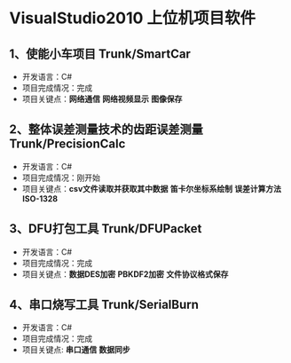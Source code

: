 # VisualStudio2010 上位机项目软件
## 1、使能小车项目 Trunk/SmartCar
 - 开发语言：C#
 - 项目完成情况：完成
 - 项目关键点：**网络通信**  **网络视频显示**  **图像保存**
 
## 2、整体误差测量技术的齿距误差测量  Trunk/PrecisionCalc
 - 开发语言：C#
 - 项目完成情况：刚开始
 - 项目关键点：**csv文件读取并获取其中数据**   **笛卡尔坐标系绘制**   **误差计算方法**  **ISO-1328**

 ## 3、DFU打包工具 Trunk/DFUPacket
  - 开发语言：C#
  - 项目完成情况：完成
  - 项目关键点：**数据DES加密**  **PBKDF2加密**  **文件协议格式保存**
  
 ## 4、串口烧写工具 Trunk/SerialBurn
  - 开发语言：C#
  - 项目完成情况：完成
  - 项目关键点: **串口通信**  **数据同步** 